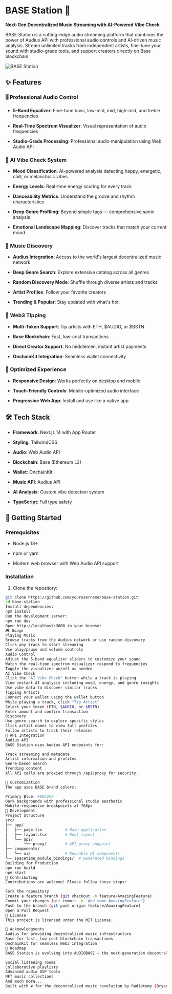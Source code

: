 # BASE Station 🎵

**Next-Gen Decentralized Music Streaming with AI-Powered Vibe Check**

BASE Station is a cutting-edge audio streaming platform that combines the power of Audius API with professional audio controls and AI-driven music analysis. Stream unlimited tracks from independent artists, fine-tune your sound with studio-grade tools, and support creators directly on Base blockchain.

![BASE Station](https://via.placeholder.com/800x400?text=BASE+Station)

## ✨ Features

### 🎚️ Professional Audio Control

- **5-Band Equalizer**: Fine-tune bass, low-mid, mid, high-mid, and treble frequencies

- **Real-Time Spectrum Visualizer**: Visual representation of audio frequencies

- **Studio-Grade Processing**: Professional audio manipulation using Web Audio API

### 🤖 AI Vibe Check System

- **Mood Classification**: AI-powered analysis detecting happy, energetic, chill, or melancholic vibes

- **Energy Levels**: Real-time energy scoring for every track

- **Danceability Metrics**: Understand the groove and rhythm characteristics

- **Deep Genre Profiling**: Beyond simple tags — comprehensive sonic analysis

- **Emotional Landscape Mapping**: Discover tracks that match your current mood

### 🎵 Music Discovery

- **Audius Integration**: Access to the world's largest decentralized music network

- **Deep Genre Search**: Explore extensive catalog across all genres

- **Random Discovery Mode**: Shuffle through diverse artists and tracks

- **Artist Profiles**: Follow your favorite creators

- **Trending & Popular**: Stay updated with what's hot

### 💎 Web3 Tipping

- **Multi-Token Support**: Tip artists with ETH, $AUDIO, or $BSTN

- **Base Blockchain**: Fast, low-cost transactions

- **Direct Creator Support**: No middlemen, instant artist payments

- **OnchainKit Integration**: Seamless wallet connectivity

### 📱 Optimized Experience

- **Responsive Design**: Works perfectly on desktop and mobile

- **Touch-Friendly Controls**: Mobile-optimized audio interface

- **Progressive Web App**: Install and use like a native app

## 🛠️ Tech Stack


- **Framework**: Next.js 14 with App Router

- **Styling**: TailwindCSS

- **Audio**: Web Audio API

- **Blockchain**: Base (Ethereum L2)

- **Wallet**: OnchainKit

- **Music API**: Audius API

- **AI Analysis**: Custom vibe detection system

- **TypeScript**: Full type safety

## 🚀 Getting Started

### Prerequisites


- Node.js 18+ 

- npm or yarn

- Modern web browser with Web Audio API support

### Installation

1. Clone the repository:
```bash
git clone https://github.com/yourusername/base-station.git
cd base-station
Install dependencies:
npm install
Run the development server:
npm run dev
Open http://localhost:3000 in your browser
🎮 Usage
Playing Music
Browse tracks from the Audius network or use random discovery
Click any track to start streaming
Use play/pause and volume controls
Audio Control
Adjust the 5-band equalizer sliders to customize your sound
Watch the real-time spectrum visualizer respond to frequencies
Toggle the visualizer on/off as needed
AI Vibe Check
Click the "AI Vibe Check" button while a track is playing
View instant AI analysis including mood, energy, and genre insights
Use vibe data to discover similar tracks
Tipping Artists
Connect your wallet using the wallet button
While playing a track, click "Tip Artist"
Select your token (ETH, $AUDIO, or $BSTN)
Enter amount and confirm transaction
Discovery
Use genre search to explore specific styles
Click artist names to view full profiles
Follow artists to track their releases
🔌 API Integration
Audius API
BASE Station uses Audius API endpoints for:

Track streaming and metadata
Artist information and profiles
Genre-based search
Trending content
All API calls are proxied through /api/proxy for security.

🎨 Customization
The app uses BASE brand colors:

Primary Blue: #0052FF
Dark backgrounds with professional studio aesthetic
Mobile-responsive breakpoints at 768px
🧪 Development
Project Structure
src/
├── app/
│   ├── page.tsx          # Main application
│   ├── layout.tsx        # Root layout
│   └── api/
│       └── proxy/        # API proxy endpoint
├── components/
│   └── ui/               # Reusable UI components
└── spacetime_module_bindings/  # Generated bindings
Building for Production
npm run build
npm start
🤝 Contributing
Contributions are welcome! Please follow these steps:

Fork the repository
Create a feature branch (git checkout -b feature/AmazingFeature)
Commit your changes (git commit -m 'Add some AmazingFeature')
Push to the branch (git push origin feature/AmazingFeature)
Open a Pull Request
📄 License
This project is licensed under the MIT License.

🙏 Acknowledgments
Audius for providing decentralized music infrastructure
Base for fast, low-cost blockchain transactions
OnchainKit for seamless Web3 integration
🔮 Roadmap
BASE Station is evolving into AUDIOBASE — the next-generation decentralized audio platform with expanded features:

Social listening rooms
Collaborative playlists
Advanced audio DSP tools
NFT music collections
And much more...
Built with ❤️ for the decentralized music revolution by Radiotomy (Bryan Payne)
